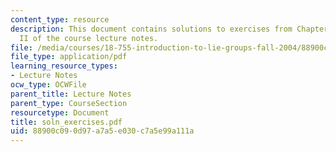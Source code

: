 ```yaml
---
content_type: resource
description: This document contains solutions to exercises from Chapter I and Chapter
  II of the course lecture notes.
file: /media/courses/18-755-introduction-to-lie-groups-fall-2004/88900c090d97a7a5e030c7a5e99a111a_soln_exercises.pdf
file_type: application/pdf
learning_resource_types:
- Lecture Notes
ocw_type: OCWFile
parent_title: Lecture Notes
parent_type: CourseSection
resourcetype: Document
title: soln_exercises.pdf
uid: 88900c09-0d97-a7a5-e030-c7a5e99a111a
---
```

